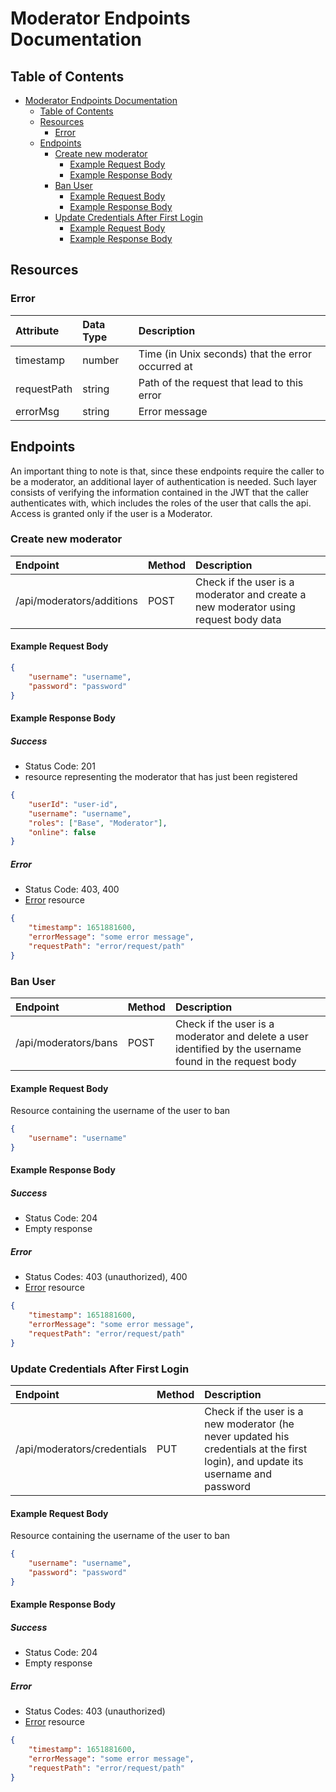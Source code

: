 # Moderator Endpoints Documentation

## Table of Contents

- [Moderator Endpoints Documentation](#moderator-endpoints-documentation)
  - [Table of Contents](#table-of-contents)
  - [Resources](#resources)
    - [Error](#error)
  - [Endpoints](#endpoints)
    - [Create new moderator](#create-new-moderator)
      - [Example Request Body](#example-request-body)
      - [Example Response Body](#example-response-body)
    - [Ban User](#ban-user)
      - [Example Request Body](#example-request-body-1)
      - [Example Response Body](#example-response-body-1)
    - [Update Credentials After First Login](#update-credentials-after-first-login)
      - [Example Request Body](#example-request-body-2)
      - [Example Response Body](#example-response-body-2)

## Resources

### Error

| Attribute | Data Type | Description |
| :-------- | :-------- | :---------- |
| timestamp | number | Time (in Unix seconds) that the error occurred at |
| requestPath | string | Path of the request that lead to this error |
| errorMsg | string | Error message |

## Endpoints

An important thing to note is that, since these endpoints require the caller to be a moderator, an additional layer of authentication is needed. Such layer consists of verifying the information contained in the JWT that the caller authenticates with, which includes the roles of the user that calls the api.
Access is granted only if the user is a Moderator.

### Create new moderator

| Endpoint | Method | Description |
| :------- | :----- | :---------- |
| /api/moderators/additions | POST | Check if the user is a moderator and create a new moderator using request body data |

#### Example Request Body

```json
{
    "username": "username",
    "password": "password"
}
```

#### Example Response Body

##### Success

- Status Code: 201
- resource representing the moderator that has just been registered

```json
{
    "userId": "user-id",
    "username": "username",
    "roles": ["Base", "Moderator"], 
    "online": false
}
```

##### Error

- Status Code: 403, 400
- [Error](#error) resource

```json
{
    "timestamp": 1651881600,
    "errorMessage": "some error message",
    "requestPath": "error/request/path"
}
```

### Ban User

| Endpoint | Method | Description |
| :------- | :----- | :---------- |
| /api/moderators/bans | POST | Check if the user is a moderator and delete a user identified by the username found in the request body |

#### Example Request Body

Resource containing the username of the user to ban

```json
{
    "username": "username"
}
```

#### Example Response Body

##### Success

- Status Code: 204
- Empty response

##### Error

- Status Codes: 403 (unauthorized), 400
- [Error](#error) resource

```json
{
    "timestamp": 1651881600,
    "errorMessage": "some error message",
    "requestPath": "error/request/path"
}
```

### Update Credentials After First Login

| Endpoint | Method | Description |
| :------- | :----- | :---------- |
| /api/moderators/credentials | PUT | Check if the user is a new moderator (he never updated his credentials at the first login), and update its username and password |

#### Example Request Body

Resource containing the username of the user to ban

```json
{
    "username": "username",
    "password": "password"
}
```

#### Example Response Body

##### Success

- Status Code: 204
- Empty response

##### Error

- Status Codes: 403 (unauthorized)
- [Error](#error) resource

```json
{
    "timestamp": 1651881600,
    "errorMessage": "some error message",
    "requestPath": "error/request/path"
}
```
